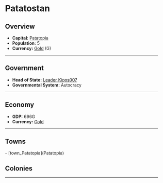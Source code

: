 # <!--NAME-->Patatostan<!--NAME-->

## Overview

- **Capital:** <!--CAPITAL_LINK-->[Patatopia](town_Patatopia)<!--CAPITAL_LINK-->
- **Population:** <!--POPULATION-->5<!--POPULATION-->
- **Currency:** <!--CURRENCY_LINK-->[Gold](currency_Gold)<!--CURRENCY_LINK--> (<!--CURRENCY_ABV-->G<!--CURRENCY_ABV-->)

---

## Government

- **Head of State:** <!--LEADER_TITLE_LINK-->[Leader Kipos007](user_Kipos007)<!--LEADER_TITLE_LINK-->
- **Governmental System:** <!--GOVERNMENT-->Autocracy<!--GOVERNMENT-->

---

## Economy

- **GDP:** <!--GDP-->696G<!--GDP-->
- **Currency:** <!--CURRENCY_LINK-->[Gold](currency_Gold)<!--CURRENCY_LINK-->

---

## Towns

<!--TOWNS-->- [town_Patatopia](Patatopia)<!--TOWNS-->

## Colonies

<!--COLONIES--><!--COLONIES-->

---
